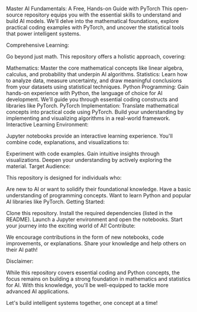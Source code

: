 Master AI Fundamentals: A Free, Hands-on Guide with PyTorch
This open-source repository equips you with the essential skills to understand and build AI models. We'll delve into the mathematical foundations, explore practical coding examples with PyTorch, and uncover the statistical tools that power intelligent systems.

Comprehensive Learning:

Go beyond just math. This repository offers a holistic approach, covering:

Mathematics: Master the core mathematical concepts like linear algebra, calculus, and probability that underpin AI algorithms.
Statistics: Learn how to analyze data, measure uncertainty, and draw meaningful conclusions from your datasets using statistical techniques.
Python Programming: Gain hands-on experience with Python, the language of choice for AI development. We'll guide you through essential coding constructs and libraries like PyTorch.
PyTorch Implementation: Translate mathematical concepts into practical code using PyTorch. Build your understanding by implementing and visualizing algorithms in a real-world framework.
Interactive Learning Environment:

Jupyter notebooks provide an interactive learning experience. You'll combine code, explanations, and visualizations to:

Experiment with code examples.
Gain intuitive insights through visualizations.
Deepen your understanding by actively exploring the material.
Target Audience:

This repository is designed for individuals who:

Are new to AI or want to solidify their foundational knowledge.
Have a basic understanding of programming concepts.
Want to learn Python and popular AI libraries like PyTorch.
Getting Started:

Clone this repository.
Install the required dependencies (listed in the README).
Launch a Jupyter environment and open the notebooks.
Start your journey into the exciting world of AI!
Contribute:

We encourage contributions in the form of new notebooks, code improvements, or explanations. Share your knowledge and help others on their AI path!

Disclaimer:

While this repository covers essential coding and Python concepts, the focus remains on building a strong foundation in mathematics and statistics for AI. With this knowledge, you'll be well-equipped to tackle more advanced AI applications.

Let's build intelligent systems together, one concept at a time!
